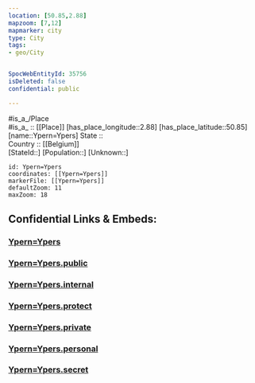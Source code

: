 ```yaml
---
location: [50.85,2.88] 
mapzoom: [7,12] 
mapmarker: city 
type: City
tags:
- geo/City


SpocWebEntityId: 35756
isDeleted: false
confidential: public

---
```

#is_a_/Place  
#is_a_ :: [[Place]] 
[has_place_longitude::2.88] 
[has_place_latitude::50.85] 
[name::Ypern=Ypers] 
State ::  
Country :: [[Belgium]]  
[StateId::] 
[Population::] 
[Unknown::] 


```leaflet
id: Ypern=Ypers
coordinates: [[Ypern=Ypers]] 
markerFile: [[Ypern=Ypers]] 
defaultZoom: 11 
maxZoom: 18
```


## Confidential Links & Embeds: 

### [Ypern=Ypers](/_Standards/Earth/Continent/Europe/Europe~West/Belgium/Regions~Belgium/Vlaanderen/counties~Vlaanderen/West_Flanders/City/Ypern=Ypers.md) 

### [Ypern=Ypers.public](/_public/Earth/Continent/Europe/Europe~West/Belgium/Regions~Belgium/Vlaanderen/counties~Vlaanderen/West_Flanders/City/Ypern=Ypers.public.md) 

### [Ypern=Ypers.internal](/_internal/Earth/Continent/Europe/Europe~West/Belgium/Regions~Belgium/Vlaanderen/counties~Vlaanderen/West_Flanders/City/Ypern=Ypers.internal.md) 

### [Ypern=Ypers.protect](/_protect/Earth/Continent/Europe/Europe~West/Belgium/Regions~Belgium/Vlaanderen/counties~Vlaanderen/West_Flanders/City/Ypern=Ypers.protect.md) 

### [Ypern=Ypers.private](/_private/Earth/Continent/Europe/Europe~West/Belgium/Regions~Belgium/Vlaanderen/counties~Vlaanderen/West_Flanders/City/Ypern=Ypers.private.md) 

### [Ypern=Ypers.personal](/_personal/Earth/Continent/Europe/Europe~West/Belgium/Regions~Belgium/Vlaanderen/counties~Vlaanderen/West_Flanders/City/Ypern=Ypers.personal.md) 

### [Ypern=Ypers.secret](/_secret/Earth/Continent/Europe/Europe~West/Belgium/Regions~Belgium/Vlaanderen/counties~Vlaanderen/West_Flanders/City/Ypern=Ypers.secret.md)


